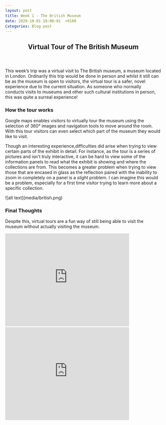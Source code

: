 ```yaml
---
layout: post
title: Week 1 - The British Museum
date: 2020-10-01 18:00:01  +0100 
Categories: Blog post
---
```

<body>
        <header> 
           <h2>Virtual Tour of The British Museum</h2>
        </header>
        <p>This week’s trip was a virtual visit to The British museum, a museum located in London. Ordinarily this trip would be done in person and whilst it still can be as the museum is open to visitors, the virtual tour is a safer, novel experience due to the current situation. As someone who normally conducts visits to museums and other such cultural institutions in person, this was quite a surreal experience! 
        </p>
        <h3>How the tour works</h3>
        <p>Google maps enables visitors to virtually tour the museum using the selection of 360° images and navigation tools to move around the room. With this tour visitors can even select which part of the museum they would like to visit.
        </p>
        <p>Though an interesting experience,difficulties did arise when trying to view certain parts of the exhibit in detail. For instance, as the tour is a series of pictures and isn't truly interactive, it can be hard to view some of the information panels to read what the exhibit is showing and where the collections are from. This becomes a greater problem when trying to view those that are encased in glass as the reflection paired with the inability to zoom in completely on a panel is a <em>slight</em> problem. I can imagine this would be a problem, especially for a first time visitor trying to learn more about a specific collection. 
        </p>
        ![alt text](media/british.png)
        <h3>Final Thoughts</h3>
        <p>Despite this, virtual tours are a fun way of still being able to visit the museum without actually visiting the museum. </p>
        <iframe src="https://www.google.com/maps/embed?pb=!1m18!1m12!1m3!1d2482.662188378098!2d-0.12914528422958071!3d51.519413279637114!2m3!1f0!2f0!3f0!3m2!1i1024!2i768!4f13.1!3m3!1m2!1s0x48761b323093d307%3A0x2fb199016d5642a7!2sThe%20British%20Museum!5e0!3m2!1sen!2suk!4v1602880500981!5m2!1sen!2suk" width="400" height="300" frameborder="0" style="border:0;" allowfullscreen="" aria-hidden="false" tabindex="0"></iframe>
        <iframe src="https://www.google.com/maps/embed?pb=!4v1602880633608!6m8!1m7!1sFyBuFtvu6FeVvVVc5--uiw!2m2!1d51.51920480891292!2d-0.1274951344645956!3f172.87!4f-0.7399999999999949!5f0.7820865974627469" width="400" height="300" frameborder="0" style="border:0;" allowfullscreen="" aria-hidden="false" tabindex="0"></iframe>
    </body>
